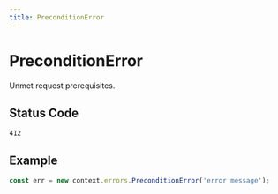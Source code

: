 ```yaml
---
title: PreconditionError
---
```


# PreconditionError

<SinceBadge version="1.0.0" />

Unmet request prerequisites.

## Status Code

`412`

## Example

```js
const err = new context.errors.PreconditionError('error message');
```
